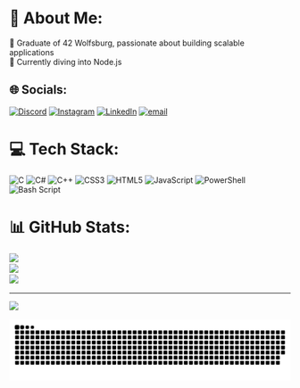 # 💫 About Me:
🔭 Graduate of 42 Wolfsburg, passionate about building scalable applications  
🌱 Currently diving into Node.js 


## 🌐 Socials:
[![Discord](https://img.shields.io/badge/Discord-%237289DA.svg?logo=discord&logoColor=white)](https://discord.gg/ikhristi) [![Instagram](https://img.shields.io/badge/Instagram-%23E4405F.svg?logo=Instagram&logoColor=white)](https://instagram.com/_h1ozzz) [![LinkedIn](https://img.shields.io/badge/LinkedIn-%230077B5.svg?logo=linkedin&logoColor=white)](https://linkedin.com/in/ikhristi) [![email](https://img.shields.io/badge/Email-D14836?logo=gmail&logoColor=white)](mailto:ikhristi2004@gmail.com) 

# 💻 Tech Stack:
![C](https://img.shields.io/badge/c-%2300599C.svg?style=for-the-badge&logo=c&logoColor=white) ![C#](https://img.shields.io/badge/c%23-%23239120.svg?style=for-the-badge&logo=csharp&logoColor=white) ![C++](https://img.shields.io/badge/c++-%2300599C.svg?style=for-the-badge&logo=c%2B%2B&logoColor=white) ![CSS3](https://img.shields.io/badge/css3-%231572B6.svg?style=for-the-badge&logo=css3&logoColor=white) ![HTML5](https://img.shields.io/badge/html5-%23E34F26.svg?style=for-the-badge&logo=html5&logoColor=white) ![JavaScript](https://img.shields.io/badge/javascript-%23323330.svg?style=for-the-badge&logo=javascript&logoColor=%23F7DF1E) ![PowerShell](https://img.shields.io/badge/PowerShell-%235391FE.svg?style=for-the-badge&logo=powershell&logoColor=white) ![Bash Script](https://img.shields.io/badge/bash_script-%23121011.svg?style=for-the-badge&logo=gnu-bash&logoColor=white)
# 📊 GitHub Stats:
![](https://github-readme-stats.vercel.app/api?username=robot13672&theme=dark&hide_border=false&include_all_commits=true&count_private=true)<br/>
![](https://nirzak-streak-stats.vercel.app/?user=robot13672&theme=dark&hide_border=false)<br/>
![](https://github-readme-stats.vercel.app/api/top-langs/?username=robot13672&theme=dark&hide_border=false&include_all_commits=true&count_private=true&layout=compact)

---
[![](https://visitcount.itsvg.in/api?id=robot13672&icon=0&color=0)](https://visitcount.itsvg.in)

<picture>
  <source media="(prefers-color-scheme: dark)" srcset="https://raw.githubusercontent.com/robot13672/robot13672/output/github-snake-dark.svg" />
  <source media="(prefers-color-scheme: light)" srcset="https://raw.githubusercontent.com/robot13672/robot13672/output/github-snake.svg" />
  <img alt="github-snake" src="https://raw.githubusercontent.com/robot13672/robot13672/output/github-snake.svg" />
</picture>
